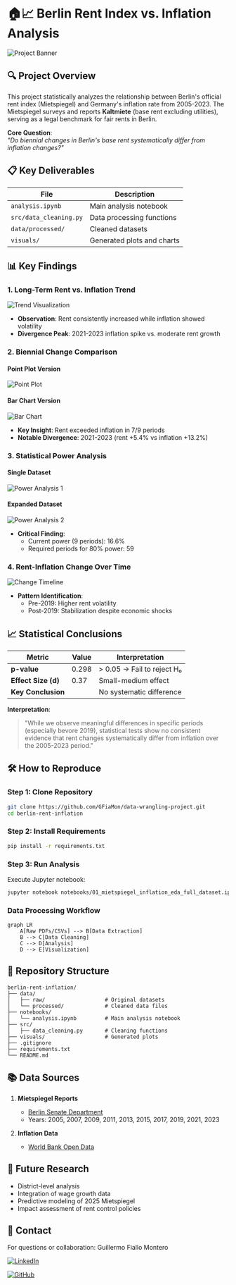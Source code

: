 # 🏠📈 Berlin Rent Index vs. Inflation Analysis  

![Project Banner](visuals/1_berlin_rent_inflation_trend_2005-2023.png)  

## 🔍 Project Overview  
This project statistically analyzes the relationship between Berlin's official rent index (Mietspiegel) and Germany's inflation rate from 2005-2023. The Mietspiegel surveys and reports **Kaltmiete** (base rent excluding utilities), serving as a legal benchmark for fair rents in Berlin.  

**Core Question**:  
*"Do biennial changes in Berlin's base rent systematically differ from inflation changes?"*  

## 📋 Key Deliverables  
| File | Description |  
|------|-------------|  
| `analysis.ipynb` | Main analysis notebook |  
| `src/data_cleaning.py` | Data processing functions |  
| `data/processed/` | Cleaned datasets |  
| `visuals/` | Generated plots and charts |  

## 📊 Key Findings  

### 1. Long-Term Rent vs. Inflation Trend  
![Trend Visualization](visuals/1_berlin_rent_inflation_trend_2005-2023.png)  
- **Observation**: Rent consistently increased while inflation showed volatility  
- **Divergence Peak**: 2021-2023 inflation spike vs. moderate rent growth  

### 2. Biennial Change Comparison  
#### Point Plot Version  
![Point Plot](visuals/2_berlin_rent_inflation_biennial_change_comparison_2005-2023_pointplot.png)  
#### Bar Chart Version  
![Bar Chart](visuals/3_berlin_rent_inflation_biennial_change_comparison_2005-2023_bars.png)  
- **Key Insight**: Rent exceeded inflation in 7/9 periods  
- **Notable Divergence**: 2021-2023 (rent +5.4% vs inflation +13.2%)  

### 3. Statistical Power Analysis  
#### Single Dataset  
![Power Analysis 1](visuals/4a_berlin_rent_inflation_power_analysis_2005-2023_1dataset.png)  
#### Expanded Dataset  
![Power Analysis 2](visuals/4b_berlin_rent_inflation_power_analysis_2005-2023_2datasets.png)  
- **Critical Finding**:  
  - Current power (9 periods): 16.6%  
  - Required periods for 80% power: 59  

### 4. Rent-Inflation Change Over Time  
![Change Timeline](visuals/5_berlin_rent_v_inflation_change_overtime.png)  
- **Pattern Identification**:  
  - Pre-2019: Higher rent volatility  
  - Post-2019: Stabilization despite economic shocks  

## 📈 Statistical Conclusions  

| Metric               | Value       | Interpretation          |  
|----------------------|-------------|-------------------------|  
| **p-value**          | 0.298       | > 0.05 → Fail to reject H₀ |  
| **Effect Size (d)**  | 0.37        | Small-medium effect     |  
| **Key Conclusion**   |             | No systematic difference |  

**Interpretation**:  
> "While we observe meaningful differences in specific periods (especially bevore 2019), statistical tests show no consistent evidence that rent changes systematically differ from inflation over the 2005-2023 period."  

## 🛠️ How to Reproduce  
### Step 1: Clone Repository  
```bash
git clone https://github.com/GFiaMon/data-wrangling-project.git
cd berlin-rent-inflation
```

### Step 2: Install Requirements  
```bash
pip install -r requirements.txt
```

### Step 3: Run Analysis  
Execute Jupyter notebook:  
```bash
jupyter notebook notebooks/01_mietspiegel_inflation_eda_full_dataset.ipynb
```

### Data Processing Workflow  
```mermaid
graph LR
    A[Raw PDFs/CSVs] --> B[Data Extraction]
    B --> C[Data Cleaning]
    C --> D[Analysis]
    D --> E[Visualization]
```

## 📂 Repository Structure  
```
berlin-rent-inflation/
├── data/
│   ├── raw/                   # Original datasets
│   └── processed/             # Cleaned data files
├── notebooks/
│   └── analysis.ipynb         # Main analysis notebook
├── src/
│   ├── data_cleaning.py       # Cleaning functions
├── visuals/                   # Generated plots
├── .gitignore
├── requirements.txt
└── README.md
```

## 📚 Data Sources  
1. **Mietspiegel Reports**  
   - [Berlin Senate Department](https://www.stadtentwicklung.berlin.de/)  
   - Years: 2005, 2007, 2009, 2011, 2013, 2015, 2017, 2019, 2021, 2023  
   
2. **Inflation Data**  
   - [World Bank Open Data](https://data.worldbank.org/indicator/FP.CPI.TOTL.ZG?end=2024&locations=DE&start=1960&view=chart&year=2024)

## 🔮 Future Research  
- District-level analysis  
- Integration of wage growth data  
- Predictive modeling of 2025 Mietspiegel  
- Impact assessment of rent control policies  

## 👥 Contact  
For questions or collaboration:
Guillermo
Fiallo Montero

[![LinkedIn](https://img.shields.io/badge/LinkedIn-blue)](https://www.linkedin.com/in/guillermo-fiallo-montero-734a87132/)

[![GitHub](https://img.shields.io/badge/GitHub-Repository-blue)](https://github.com/GFiaMon/data-wrangling-project)
